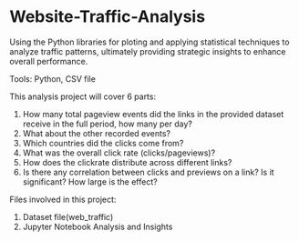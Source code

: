 # Website-Traffic-Analysis
Using the Python libraries for ploting and applying statistical techniques to analyze traffic patterns, ultimately providing strategic insights to enhance overall performance.

Tools: Python, CSV file

This analysis project will cover 6 parts:<br/> 
1. How many total pageview events did the links in the provided dataset receive in the full period, how many per day?<br/> 
2. What about the other recorded events?<br/> 
3. Which countries did the clicks come from?<br/> 
4. What was the overall click rate (clicks/pageviews)?<br/> 
5. How does the clickrate distribute across different links?<br/> 
6. Is there any correlation between clicks and previews on a link? Is it significant? How large is the effect?

Files involved in this project:<br/>
1. Dataset file(web_traffic)<br/>
2. Jupyter Notebook Analysis and Insights

